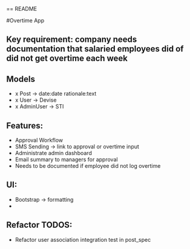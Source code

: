 == README

#Overtime App

## Key requirement: company needs documentation that salaried employees did of did not get overtime each week

## Models
- x Post -> date:date rationale:text
- x User -> Devise
- x AdminUser -> STI

## Features:
- Approval Workflow
- SMS Sending -> link to approval or overtime input
- Administrate admin dashboard
- Email summary to managers for approval
- Needs to be documented if employee did not log overtime

## UI:
- Bootstrap -> formatting
- 
## Refactor TODOS:
- Refactor user association integration test in post_spec



